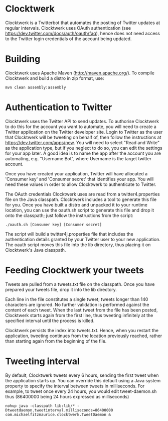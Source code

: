 Clocktwerk
===========

Clocktwerk is a Twitterbot that automates the posting
of Twitter updates at regular intervals. Clocktwerk 
uses OAuth authentication 
(see https://dev.twitter.com/docs/auth/oauth/faq), 
hence does not need access to the Twitter login 
credentials of the account being updated. 

Building
===========

Clocktwerk uses Apache Maven (http://maven.apache.org/).
To compile Clocktwerk and build a distro in zip format,
use:

    mvn clean assembly:assembly 

Authentication to Twitter
===========================

Clocktwerk uses the Twitter API to send updates. To
authorise Clocktwerk to do this for the account you
want to automate, you will need to create a Twitter
application on the Twitter developer site. Login to
Twitter as the user that Clocktwerk will be tweeting
on behalf of, then follow the instructions at 
https://dev.twitter.com/apps/new. You will need to
select "Read and Write" as the application type, but
if you neglect to do so, you can edit the settings for
your app later. A good idea is to name the app after the
account you are automating, e.g. "Username Bot", where
Username is the target twitter account. 

Once you have created your application, Twitter will 
have allocated a 'Consumer key' and 'Consumer secret' 
that identifies your app. You will need these values
in order to allow Clocktwerk to authenticate to 
Twitter.

The OAuth credentials Clocktwerk uses are read from 
a twitter4.properties file on the Java classpath. 
Clocktwerk includes a tool to generate this file for you. 
Once you have built a distro and unpacked it to your 
runtime location, you can use the oauth.sh script to 
generate this file and drop it onto the classpath; just 
follow the instructions from the script:

    ./oauth.sh [Consumer key] [Consumer secret]

The script will build a twitter4j.properties file that
includes the authentication details granted by your 
Twitter user to your new application. The oauth script
moves this file into the lib directory, thus placing it
on Clocktwerk's Java classpath.

Feeding Clocktwerk your tweets
===========================

Tweets are pulled from a tweets.txt file on the classpath.
Once you have prepared your tweets file, drop it into the
lib directory.

Each line in the file constitutes a single tweet; tweets 
longer than 140 characters are ignored. No further 
validation is performed against the content of each 
tweet. When the last tweet from the file has been posted, 
Clocktwerk starts again from the first line, thus 
tweeting infinitely at the specified interval until the 
process is killed.

Clocktwerk persists the index into tweets.txt. Hence, when 
you restart the application, tweeting continues from the 
location previously reached, rather than starting again 
from the beginning of the file.

Tweeting interval
===========================

By default, Clocktwerk tweets every 6 hours, sending
the first tweet when the application starts up. You can
override this default using a Java system property to
specify the interval between tweets in milliseconds. For
example, to tweet once every 24 hours, you would edit 
tweet-daemon.sh thus (86400000 being 24 hours expressed
as milliseconds)

    nohup java -classpath lib:lib/* -Dtweetdaemon.tweetinterval.milliseconds=86400000 com.michaelfitzmaurice.clocktwerk.TweetDaemon & 
